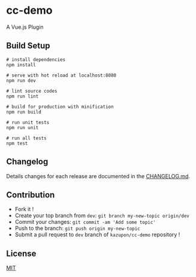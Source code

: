 # cc-demo

A Vue.js Plugin



## Build Setup

    # install dependencies
    npm install

    # serve with hot reload at localhost:8080
    npm run dev

    # lint source codes
    npm run lint

    # build for production with minification
    npm run build

    # run unit tests
    npm run unit

    # run all tests
    npm test

## Changelog
Details changes for each release are documented in the [CHANGELOG.md](https://github.com/kazupon/cc-demo/blob/dev/CHANGELOG.md).


## Contribution
- Fork it !
- Create your top branch from `dev`: `git branch my-new-topic origin/dev`
- Commit your changes: `git commit -am 'Add some topic'`
- Push to the branch: `git push origin my-new-topic`
- Submit a pull request to `dev` branch of `kazupon/cc-demo` repository !

## License

[MIT](http://opensource.org/licenses/MIT)
